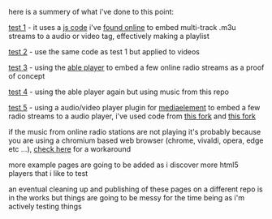 here is a summery of what i've done to this point:

[test 1](https://junguler.github.io/test/test1/test1.html) - it uses a [js code](https://www.draketo.de/software/m3u-player.js) i've [found online](https://www.draketo.de/software/m3u-player.html) to embed multi-track .m3u streams to a audio or video tag, effectively making a playlist

[test 2](https://junguler.github.io/test/test2/test2.html) - use the same code as test 1 but applied to videos

[test 3](https://junguler.github.io/test/test3/test3.html) - using the [able player](https://github.com/ableplayer/ableplayer) to embed a few online radio streams as a proof of concept

[test 4](https://junguler.github.io/test/test4/test4.html) - using the able player again but using music from this repo

[test 5](https://junguler.github.io/test/test5/test5.html) - using a audio/video player plugin for [mediaelement](https://www.mediaelementjs.com/) to embed a few radio streams to a audio player, i've used code from [this fork](https://github.com/duozersk/mep-feature-playlist) and [this fork](https://github.com/xitobg/mediaelement-playlist-plugin/tree/master/lib/mediaelement)

if the music from online radio stations are not playing it's probably because you are using a chromium based web browser (chrome, vivaldi, opera, edge etc ...), [check here](https://support.google.com/chrome/thread/29505473?hl=en&msgid=29673696) for a workaround

more example pages are going to be added as i discover more html5 players that i like to test

an eventual cleaning up and publishing of these pages on a different repo is in the works but things are going to be messy for the time being as i'm actively testing things
